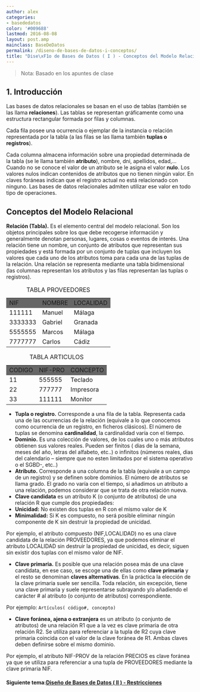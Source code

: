 ```yaml
---
author: alex
categories:
- basededatos
color: '#009688'
lastmod: 2016-08-08
layout: post.amp
mainclass: BaseDeDatos
permalink: /diseno-de-bases-de-datos-i-conceptos/
title: "Dise\xF1o de Bases de Datos ( I ) - Conceptos del Modelo Relacional"
---
```


> Nota: Basado en los apuntes de clase



## 1. Introducción

Las bases de datos relacionales se basan en el uso de tablas (también se las llama __relaciones__). Las tablas se representan gráficamente como una estructura rectangular formada por filas y columnas.

<!--more--><!--ad-->

Cada fila posee una ocurrencia o ejemplar de la instancia o relación representada por la tabla (a las filas se las llama también __tuplas o registros__).


Cada columna almacena información sobre una propiedad determinada de la tabla (se le llama también __atributo__), nombre, dni, apellidos, edad,&#8230; Cuando no se conoce el valor de un atributo se le asigna el valor __nulo__. Los valores nulos indican contenidos de atributos que no tienen ningún valor. En claves foráneas indican que el registro actual no está relacionado con ninguno. Las bases de datos relacionales admiten utilizar ese valor en todo tipo de operaciones.

<figure>
    <amp-img on="tap:lightbox1" role="button" tabindex="0" layout="responsive"  height="151" src="https://3.bp.blogspot.com/_IlK2pNFFgGM/TNvmeiTTliI/AAAAAAAAAEc/oeK5KsBvCx4/s800/m.rf1.png" width="800"></amp-img>
</figure>

##  Conceptos del Modelo Relacional

__Relación (Tabla).__ Es el elemento central del modelo relacional. Son los objetos principales sobre los que debe recogerse información y generalmente denotan personas, lugares, cosas o eventos de interés. Una relación tiene un nombre, un conjunto de atributos que representan sus propiedades y está formada por un conjunto de tuplas que incluyen los valores que cada uno de los atributos toma para cada una de las tuplas de la relación. Una relación se representa mediante una tabla bidimensional (las columnas representan los atributos y las filas representan las tuplas o registros).

<table  cellspacing="0">
<caption>TABLA PROVEEDORES</caption> <tr>
<td bgcolor="#666666">
        NIF
      </td>
<td bgcolor="#666666">
        NOMBRE
      </td>
<td bgcolor="#666666">
        LOCALIDAD
      </td>
</tr>
<tr>
<td>
        111111
      </td>
<td>
        Manuel
      </td>
<td>
        Málaga
      </td>
</tr>
<tr>
<td>
        3333333
      </td>
<td>
        Gabriel
      </td>
<td>
        Granada
      </td>
</tr>
<tr>
<td>
        5555555
      </td>
<td>
        Marcos
      </td>
<td>
        Málaga
      </td>
</tr>
<tr>
<td>
        7777777
      </td>
<td>
        Carlos
      </td>
<td>
        Cádiz
      </td>
</tr>
</table>

<table  cellspacing="0">
<caption>TABLA ARTICULOS</caption> <tr>
<td bgcolor="#666666">
        CODIGO
      </td>
<td bgcolor="#666666">
        NIF-PRO
      </td>
<td bgcolor="#666666">
        CONCEPTO
      </td>
</tr>
<tr>
<td>
        11
      </td>
<td>
        555555
      </td>
<td>
        Teclado
      </td>
</tr>
<tr>
<td>
        22
      </td>
<td>
        777777
      </td>
<td>
        Impresora
      </td>
</tr>
<tr>
<td>
        33
      </td>
<td>
        111111
      </td>
<td>
        Monitor
      </td>
</tr>
</table>


- __Tupla o registro.__ Corresponde a una fila de la tabla. Representa cada una de las ocurrencias de la relación (equivale a lo que conocemos como ocurrencia de un registro, en ficheros clásicos). El número de tuplas se denomina __cardinalidad__, la cardinalidad varía con el tiempo.
- __Dominio.__ Es una colección de valores, de los cuales uno o más atributos obtienen sus valores reales. Pueden ser finitos ( dias de la semana, meses del año, letras del alfabeto, etc..) o infinitos (números reales, dias del calendario – siempre que no esten limitados por el sistema operativo o el SGBD-, etc..)
- __Atributo.__ Corresponde a una columna de la tabla (equivale a un campo de un registro) y se definen sobre dominios. El número de atributos se llama grado. El grado no varía con el tiempo, si añadimos un atributo a una relación, podemos considerar que se trata de otra relación nueva.
- __Clave candidata__ es un atributo K (o conjunto de atributos) de una relación R que cumple dos propiedades:
- __Unicidad:__ No existen dos tuplas en R con el mismo valor de K
- __Minimalidad:__ Si K es compuesto, no será posible eliminar ningún componente de K sin destruir la propiedad de unicidad.

Por ejemplo, el atributo compuesto (NIF,LOCALIDAD) no es una clave candidata de la relación PROVEEDORES, ya que podemos eliminar el atributo LOCALIDAD sin destruir la propiedad de unicidad, es decir, siguen sin existir dos tuplas con el mismo valor de NIF.

- __Clave primaria.__ Es posible que una relación posea más de una clave candidata, en ese caso, se escoge una de ellas como __clave primaria__ y el resto se denominan __claves alternativas__. En la práctica la elección de la clave primaria suele ser sencilla. Toda relación, sin excepción, tiene una clave primaria y suele representarse subrayando y/o añadiendo el carácter # al atributo (o conjunto de atributos) correspondiente.

Por ejemplo: `Artículos( código#, concepto)`
- __Clave foránea, ajena o extranjera__ es un atributo (o conjunto de atributos) de una relación R1 que a la vez es clave primaria de otra relación R2. Se utiliza para referenciar a la tupla de R2 cuya clave primaria coincida con el valor de la clave foránea de R1. Ambas claves deben definirse sobre el mismo dominio.

Por ejemplo, el atributo NIF-PROV de la relación PRECIOS es clave foránea ya que se utiliza para referenciar a una tupla de PROVEEDORES mediante la clave primaria NIF.

<figure>
    <amp-img on="tap:lightbox1" role="button" tabindex="0" layout="responsive"  height="577" src="https://2.bp.blogspot.com/_IlK2pNFFgGM/TOEf64pXGdI/AAAAAAAAAE0/eersZkN7Aj4/s800/m.rf2.png" width="800"></amp-img>
</figure>

#### Siguiente tema:[Diseño de Bases de Datos ( II ) - Restricciones][1]

 [1]: https://elbauldelprogramador.com/diseno-de-bases-de-datos-ii/
